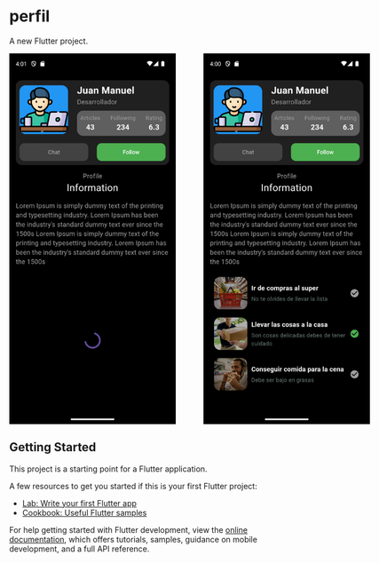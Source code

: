 # perfil

A new Flutter project.

<div style="display: flex; justify-content: space-around;">
  <img src="prints/Screenshot_01.png" alt="Pantalla 01" width="300" style="margin-right: 50px;">
  <img src="prints/Screenshot_02.png" alt="Pantalla 02" width="300" style="margin-right: 50px;">
</div>

## Getting Started

This project is a starting point for a Flutter application.

A few resources to get you started if this is your first Flutter project:

- [Lab: Write your first Flutter app](https://docs.flutter.dev/get-started/codelab)
- [Cookbook: Useful Flutter samples](https://docs.flutter.dev/cookbook)

For help getting started with Flutter development, view the
[online documentation](https://docs.flutter.dev/), which offers tutorials,
samples, guidance on mobile development, and a full API reference.
